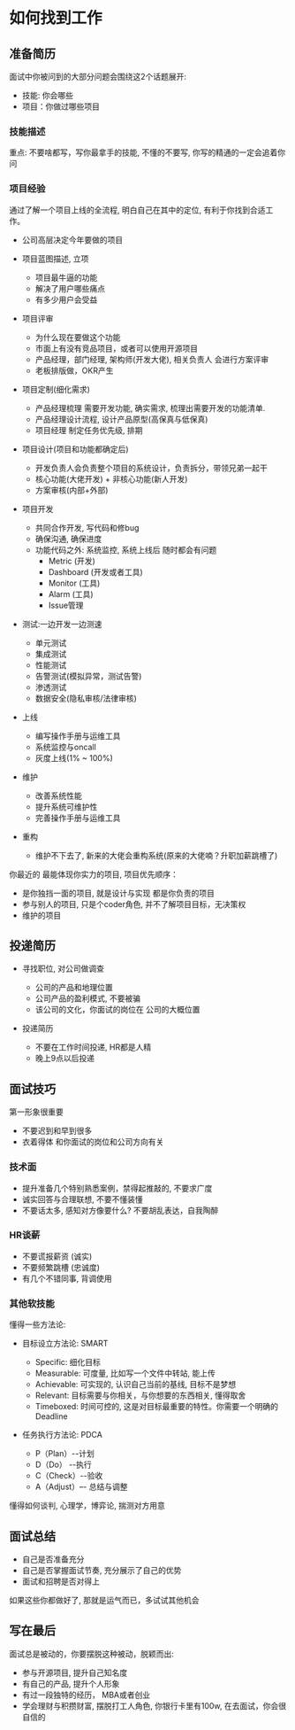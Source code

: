 # 如何找到工作

## 准备简历

面试中你被问到的大部分问题会围绕这2个话题展开:
+ 技能: 你会哪些
+ 项目：你做过哪些项目

### 技能描述

重点: 不要啥都写，写你最拿手的技能, 不懂的不要写, 你写的精通的一定会追着你问

### 项目经验

通过了解一个项目上线的全流程, 明白自己在其中的定位, 有利于你找到合适工作。

+ 公司高层决定今年要做的项目
+ 项目蓝图描述, 立项
    + 项目最牛逼的功能
    + 解决了用户哪些痛点
    + 有多少用户会受益
+ 项目评审
    + 为什么现在要做这个功能
    + 市面上有没有竞品项目，或者可以使用开源项目
    + 产品经理，部门经理, 架构师(开发大佬), 相关负责人 会进行方案评审
    + 老板排版做，OKR产生
+ 项目定制(细化需求)
    + 产品经理梳理 需要开发功能, 确实需求, 梳理出需要开发的功能清单.
    + 产品经理设计流程, 设计产品原型(高保真与低保真)
    + 项目经理 制定任务优先级, 排期
+ 项目设计(项目和功能都确定后)
    + 开发负责人会负责整个项目的系统设计，负责拆分，带领兄弟一起干
    + 核心功能(大佬开发) + 非核心功能(新人开发)
    + 方案审核(内部+外部)
+ 项目开发
    + 共同合作开发, 写代码和修bug
    + 确保沟通, 确保进度
    + 功能代码之外: 系统监控, 系统上线后 随时都会有问题
        + Metric (开发)
        + Dashboard (开发或者工具)
        + Monitor (工具)
        + Alarm (工具)
        + Issue管理
+ 测试:一边开发一边测速
    + 单元测试
    + 集成测试
    + 性能测试
    + 告警测试(模拟异常，测试告警)
    + 渗透测试
    + 数据安全(隐私审核/法律审核)
+ 上线
    + 编写操作手册与运维工具
    + 系统监控与oncall
    + 灰度上线(1% ~ 100%)

+ 维护
    + 改善系统性能
    + 提升系统可维护性
    + 完善操作手册与运维工具
+ 重构
    + 维护不下去了, 新来的大佬会重构系统(原来的大佬喃？升职加薪跳槽了)

你最近的 最能体现你实力的项目, 项目优先顺序： 
+ 是你独挡一面的项目, 就是设计与实现 都是你负责的项目
+ 参与别人的项目, 只是个coder角色, 并不了解项目目标，无决策权
+ 维护的项目

## 投递简历

+ 寻找职位, 对公司做调查
    + 公司的产品和地理位置
    + 公司产品的盈利模式, 不要被骗
    + 该公司的文化，你面试的岗位在 公司的大概位置

+ 投递简历
    + 不要在工作时间投递, HR都是人精
    + 晚上9点以后投递

## 面试技巧

第一形象很重要
+ 不要迟到和早到很多
+ 衣着得体 和你面试的岗位和公司方向有关

### 技术面

+ 提升准备几个特别熟悉案例，禁得起推敲的, 不要求广度
+ 诚实回答与合理联想, 不要不懂装懂
+ 不要话太多, 感知对方像要什么? 不要胡乱表达，自我陶醉

### HR谈薪

+ 不要谎报薪资 (诚实)
+ 不要频繁跳槽 (忠诚度)
+ 有几个不错同事, 背调使用

### 其他软技能

懂得一些方法论:

+ 目标设立方法论: SMART
    + Specific: 细化目标
    + Measurable: 可度量, 比如写一个文件中转站, 能上传
    + Achievable: 可实现的, 认识自己当前的基线, 目标不是梦想
    + Relevant: 目标需要与你相关，与你想要的东西相关, 懂得取舍
    + Timeboxed: 时间可控的, 这是对目标最重要的特性。你需要一个明确的Deadline

+ 任务执行方法论: PDCA
    + P（Plan）--计划
    + D（Do）  --执行
    + C（Check）--验收
    + A（Adjust）–- 总结与调整

懂得如何谈判, 心理学，博弈论, 揣测对方用意

## 面试总结

+ 自己是否准备充分
+ 自己是否掌握面试节奏, 充分展示了自己的优势
+ 面试和招聘是否对得上

如果这些你都做好了, 那就是运气而已，多试试其他机会

## 写在最后

面试总是被动的，你要摆脱这种被动，脱颖而出:

+ 参与开源项目, 提升自己知名度
+ 有自己的产品, 提升个人形象
+ 有过一段独特的经历， MBA或者创业
+ 学会理财与积攒财富, 摆脱打工人角色, 你银行卡里有100w, 在去面试，你会很自信的
















